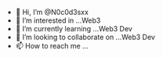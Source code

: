 - 👋 Hi, I’m @N0c0d3sxx
- 👀 I’m interested in ...Web3 
- 🌱 I’m currently learning ...Web3 Dev
- 💞️ I’m looking to collaborate on ...Web3 Dev
- 📫 How to reach me ...

<!---
N0c0d3sxx/N0c0d3sxx is a ✨ special ✨ repository because its `README.md` (this file) appears on your GitHub profile.
You can click the Preview link to take a look at your changes.
--->
